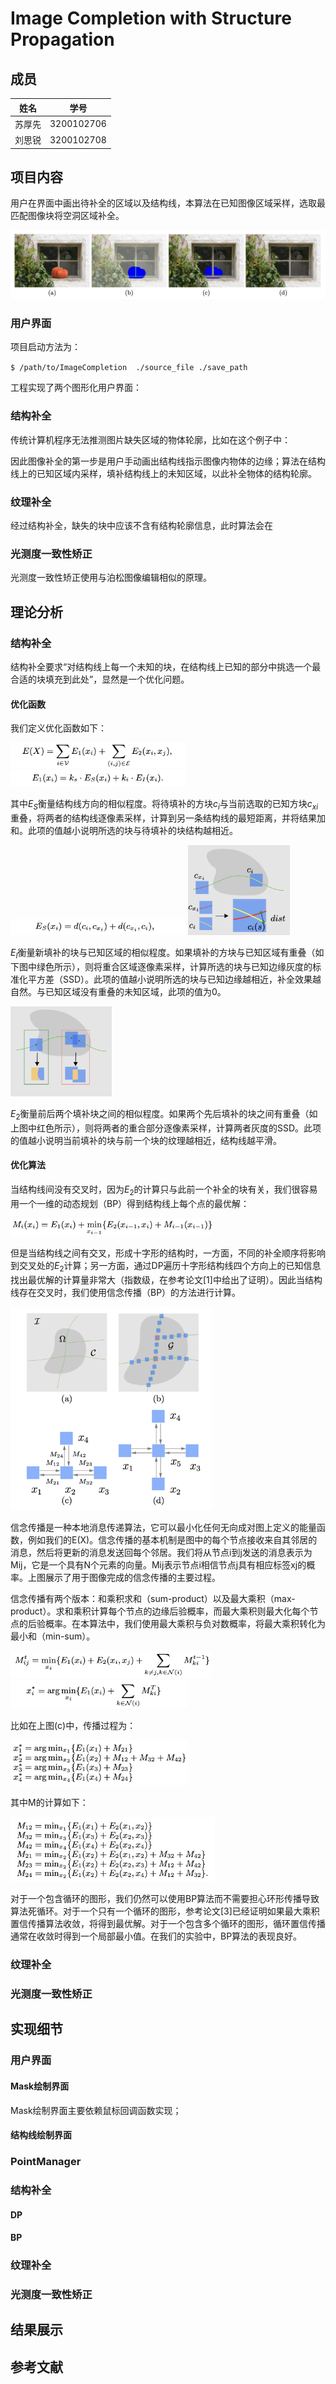 # Image Completion with Structure Propagation

## 成员

| 姓名   | 学号       |
| ------ | ---------- |
| 苏厚先 | 3200102706 |
| 刘思锐 | 3200102708 |

## 项目内容

用户在界面中画出待补全的区域以及结构线，本算法在已知图像区域采样，选取最匹配图像块将空洞区域补全。

![image-20230615133715620](./报告.assets/image-20230615133715620.png)

### 用户界面

项目启动方法为：

`$ /path/to/ImageCompletion  ./source_file ./save_path`

工程实现了两个图形化用户界面：

### 结构补全

传统计算机程序无法推测图片缺失区域的物体轮廓，比如在这个例子中：

因此图像补全的第一步是用户手动画出结构线指示图像内物体的边缘；算法在结构线上的已知区域内采样，填补结构线上的未知区域，以此补全物体的结构轮廓。

### 纹理补全

经过结构补全，缺失的块中应该不含有结构轮廓信息，此时算法会在

### 光测度一致性矫正

光测度一致性矫正使用与泊松图像编辑相似的原理。

## 理论分析

### 结构补全

结构补全要求“对结构线上每一个未知的块，在结构线上已知的部分中挑选一个最合适的块填充到此处”，显然是一个优化问题。

#### 优化函数

我们定义优化函数如下：

<img src="./报告.assets/image-20230615143556957.png" alt="image-20230615143556957" style="zoom:33%;" />

<img src="./报告.assets/image-20230615143617498.png" alt="image-20230615143617498" style="zoom:33%;" />

其中$E_S$衡量结构线方向的相似程度。将待填补的方块$c_i$与当前选取的已知方块$c_{xi}$重叠，将两者的结构线逐像素采样，计算到另一条结构线的最短距离，并将结果加和。此项的值越小说明所选的块与待填补的块结构越相近。

<img src="./报告.assets/image-20230615143629887.png" alt="image-20230615143629887" style="zoom:33%;" />

<img src="./报告.assets/image-20230615143906586.png" alt="image-20230615143906586" style="zoom:33%;" />

$E_I$衡量新填补的块与已知区域的相似程度。如果填补的方块与已知区域有重叠（如下图中绿色所示），则将重合区域逐像素采样，计算所选的块与已知边缘灰度的标准化平方差（SSD）。此项的值越小说明所选的块与已知边缘越相近，补全效果越自然。与已知区域没有重叠的未知区域，此项的值为0。

<img src="./报告.assets/image-20230615144306166.png" alt="image-20230615144306166" style="zoom:33%;" />

$E_2$衡量前后两个填补块之间的相似程度。如果两个先后填补的块之间有重叠（如上图中红色所示），则将两者的重合部分逐像素采样，计算两者灰度的SSD。此项的值越小说明当前填补的块与前一个块的纹理越相近，结构线越平滑。

#### 优化算法

当结构线间没有交叉时，因为$E_2$的计算只与此前一个补全的块有关，我们很容易用一个一维的动态规划（BP）得到结构线上每个点的最优解：

<img src="./报告.assets/image-20230615145636902.png" alt="image-20230615145636902" style="zoom:33%;" />

但是当结构线之间有交叉，形成十字形的结构时，一方面，不同的补全顺序将影响到交叉处的$E_2$计算；另一方面，通过DP遍历十字形结构线四个方向上的已知信息找出最优解的计算量非常大（指数级，在参考论文[1]中给出了证明）。因此当结构线存在交叉时，我们使用信念传播（BP）的方法进行计算。

<img src="./报告.assets/image-20230615152104959.png" alt="image-20230615152104959" style="zoom:33%;" />

信念传播是一种本地消息传递算法，它可以最小化任何无向成对图上定义的能量函数，例如我们的E(X)。信念传播的基本机制是图中的每个节点接收来自其邻居的消息，然后将更新的消息发送回每个邻居。我们将从节点i到j发送的消息表示为Mij，它是一个具有N个元素的向量。Mij表示节点i相信节点j具有相应标签xj的概率。上图展示了用于图像完成的信念传播的主要过程。

信念传播有两个版本：和乘积求和（sum-product）以及最大乘积（max-product）。求和乘积计算每个节点的边缘后验概率，而最大乘积则最大化每个节点的后验概率。在本算法中，我们使用最大乘积与负对数概率，将最大乘积转化为最小和（min-sum）。

<img src="./报告.assets/image-20230615153901598.png" alt="image-20230615153901598" style="zoom:33%;" />

<img src="./报告.assets/image-20230615153915702.png" alt="image-20230615153915702" style="zoom:33%;" />

比如在上图(c)中，传播过程为：

<img src="./报告.assets/image-20230615154305382.png" alt="image-20230615154305382" style="zoom:33%;" />

其中M的计算如下：

<img src="./报告.assets/image-20230615154323848.png" alt="image-20230615154323848" style="zoom:33%;" />

对于一个包含循环的图形，我们仍然可以使用BP算法而不需要担心环形传播导致算法死循环。对于一个只有一个循环的图形，参考论文[3]已经证明如果最大乘积置信传播算法收敛，将得到最优解。对于一个包含多个循环的图形，循环置信传播通常在收敛时得到一个局部最小值。在我们的实验中，BP算法的表现良好。

### 纹理补全

### 光测度一致性矫正

## 实现细节

### 用户界面

#### Mask绘制界面

Mask绘制界面主要依赖鼠标回调函数实现；



#### 结构线绘制界面



### PointManager



### 结构补全

#### DP



#### BP



### 纹理补全



### 光测度一致性矫正



## 结果展示



## 参考文献


